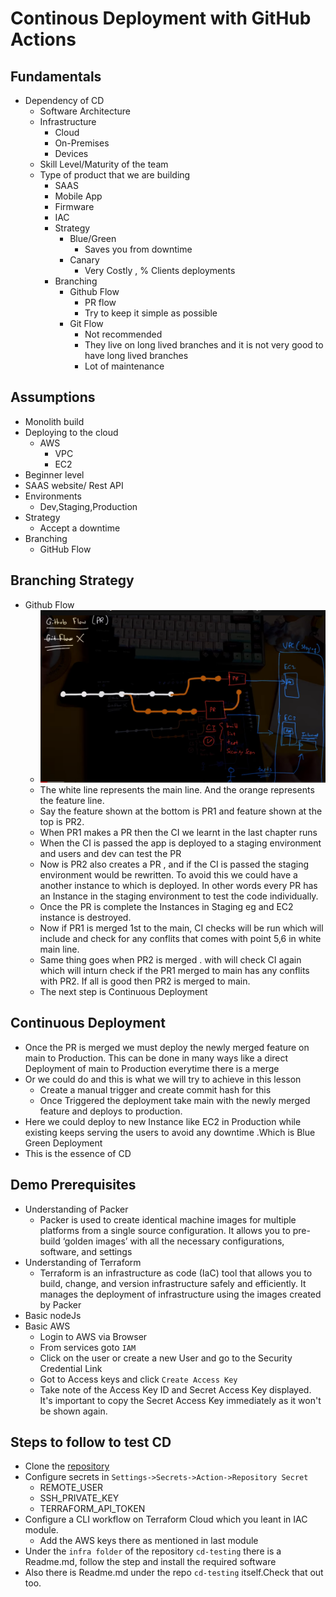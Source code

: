 # Continous Deployment with GitHub Actions

## Fundamentals

- Dependency of CD
  - Software Architecture
  - Infrastructure
    - Cloud
    - On-Premises
    - Devices
  - Skill Level/Maturity of the team
  - Type of product that we are building
    - SAAS
    - Mobile App
    - Firmware
    - IAC
    - Strategy
      - Blue/Green
        - Saves you from downtime
      - Canary
        - Very Costly , % Clients deployments
    - Branching
      - Github Flow
        - PR flow
        - Try to keep it simple as possible
      - Git Flow
        - Not recommended
        - They live on long lived branches and it is not very good to have long lived branches
        - Lot of maintenance

## Assumptions

- Monolith build
- Deploying to the cloud
  - AWS
    - VPC
    - EC2
- Beginner level
- SAAS website/ Rest API
- Environments
  - Dev,Staging,Production
- Strategy
  - Accept a downtime
- Branching
  - GitHub Flow

## Branching Strategy

- Github Flow
  - ![alt text](image-1.png)
  - The white line represents the main line. And the orange represents the feature line.
  - Say the feature shown at the bottom is PR1 and feature shown at the top is PR2.
  - When PR1 makes a PR then the CI we learnt in the last chapter runs
  - When the CI is passed the app is deployed to a staging environment and users and dev can test the PR
  - Now is PR2 also creates a PR , and if the CI is passed the staging environment would be rewritten. To avoid this we could have a another instance to which is deployed. In other words every PR has an Instance in the staging environment to test the code individually.
  - Once the PR is complete the Instances in Staging eg and EC2 instance is destroyed.
  - Now if PR1 is merged 1st to the main, CI checks will be run which will include and check for any conflits that comes with point 5,6 in white main line.
  - Same thing goes when PR2 is merged . with will check CI again which will inturn check if the PR1 merged to main has any conflits with PR2. If all is good then PR2 is merged to main.
  - The next step is Continuous Deployment

## Continuous Deployment  

- Once the PR is merged we must deploy the newly merged feature on main to Production. This can be done in many ways like a direct Deployment of main to Production everytime there is a merge
- Or we could do and this is what we will try to achieve in this lesson
  - Create a manual trigger and create commit hash for this
  - Once Triggered the deployment take main with the newly merged feature and deploys to production. 
- Here we could deploy to new Instance like EC2 in Production while existing keeps serving the users to avoid any downtime .Which is Blue Green Deployment
- This is the essence of CD

## Demo Prerequisites
- Understanding of Packer
  - Packer is used to create identical machine images for multiple platforms from a single source configuration. It allows you to pre-build ‘golden images’ with all the necessary configurations, software, and settings
- Understanding of Terraform
  - Terraform is an infrastructure as code (IaC) tool that allows you to build, change, and version infrastructure safely and efficiently. It manages the deployment of infrastructure using the images created by Packer
- Basic nodeJs
- Basic AWS
  - Login to AWS via Browser
  - From services goto `IAM`
  - Click on the user or create a new User and go to the Security Credential Link
  - Got to Access keys and click `Create Access Key`
  - Take note of the Access Key ID and Secret Access Key displayed. It's important to copy the Secret Access Key immediately as it won't be shown again.

## Steps to follow to test CD
- Clone the [repository](https://github.com/KiranChilledOut/cd-testing.git)
- Configure secrets in `Settings->Secrets->Action->Repository Secret`
  - REMOTE_USER
  - SSH_PRIVATE_KEY
  - TERRAFORM_API_TOKEN
- Configure a CLI workflow on Terraform Cloud which you leant in IAC module.
  - Add the AWS keys there as mentioned in last module
- Under the `infra folder` of the repository `cd-testing` there is a Readme.md, follow the step and install the required software
- Also there is Readme.md under the repo `cd-testing` itself.Check that out too.
